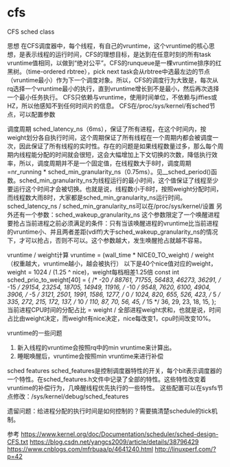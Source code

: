 # cfs

CFS sched class

思想
在CFS调度器中，每个线程，有自己的vruntime，这个vruntime的核心思想，是表示线程的运行时间，CFS的理想目标，是达到在任意时刻的所有task vruntime值相同，以做到“绝对公平”。CFS的runqueue是一棵vruntime排序的红黑树。（time-ordered rbtree），pick next task会从rbtree中选最左边的节点（vruntime最小）作为下一个调度对象。所以，CFS的调度行为大致是，每次从rq选择一个vruntime最小的执行，直到vruntime增长到不是最小，然后再次选择一个最小任务执行。
CFS只依赖与vruntime，使用时间单位，不依赖与jiffies或HZ，所以他感知不到任何时间片的信息。
CFS在/proc/sys/kernel/有sched节点，可以配置参数

调度周期
sched_latency_ns（6ms），保证了所有进程，在这个时间内，按weight划分各自执行时间，这个周期保证了所有线程在一个周期内都会被调度一次，因此保证了所有线程的实时性。存在的问题是如果线程数量过多，那么每个周期内线程能分配的时间就会很短，这会大幅增加上下文切换的次数，降低执行效率，所以，调度周期并不是一个固定值，在线程数大于8时，调度周期=nr_running * sched_min_granularity_ns（0.75ms）。见__sched_period()函数。sched_min_granularity_ns为线程运行的最小时间，这个值保证了线程至少要运行这个时间才会被切换。也就是说，线程数小于8时，按照weight分配时间，而线程数大雨8时，大家都是sched_min_granularity_ns运行时间。
sched_latency_ns / sched_min_granularity_ns可以在/proc/sys/kernel/设置
另外还有一个参数：sched_wakeup_granularity_ns
这个参数限定了一个唤醒进程要抢占当前进程之前必须满足的条件：只有当该唤醒进程的vruntime比当前进程的vruntime小、并且两者差距(vdiff)大于sched_wakeup_granularity_ns的情况下，才可以抢占，否则不可以。这个参数越大，发生唤醒抢占就越不容易。

vruntime / weight计算
vruntime = (wall_time * NICE0_TO_weight) / weight（权重越大，vruntime越小，越会被执行）
以下是40个nice值对应的weight，weight = 1024 / (1.25 ^ nice)，weight每档相差1.25倍
const int sched_prio_to_weight[40] = {
 /* -20 */     88761,     71755,     56483,     46273,     36291,
 /* -15 */     29154,     23254,     18705,     14949,     11916,
 /* -10 */      9548,      7620,      6100,      4904,      3906,
 /*  -5 */      3121,      2501,      1991,      1586,      1277,
 /*   0 */      1024,       820,       655,       526,       423,
 /*   5 */       335,       272,       215,       172,       137,
 /*  10 */       110,        87,        70,        56,        45,
 /*  15 */        36,        29,        23,        18,        15,
};
当前进程CPU时间的分配占比 = weight / 全部进程weight求和，也就是说，时间占比由weight决定，而weight有nice决定，nice每改变1，cpu时间改变10%。

vruntime的一些问题
1. 新入线程的vruntime会按照rq中的min vruntime来计算出。
2. 睡眠唤醒后，vruntime会按照min vruntime来进行补偿

sched features
sched_features是控制调度器特性的开关，每个bit表示调度器的一个特性。在sched_features.h文件中记录了全部的特性。这些特性改变着vruntime的补偿行为，几唤醒线程优先执行的一些特性。
这些配置可以在sysfs节点修改：/sys/kernel/debug/sched_features

遗留问题：给进程分配的执行时间是如何控制的？需要搞清楚schedule的tick机制。

参考
https://www.kernel.org/doc/Documentation/scheduler/sched-design-CFS.txt
https://blog.csdn.net/yangcs2009/article/details/38796429
https://www.cnblogs.com/mfrbuaa/p/4641240.html
http://linuxperf.com/?p=42
